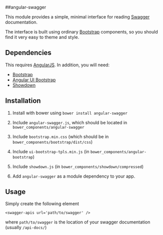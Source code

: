 ##angular-swagger

This module provides a simple, minimal interface for reading [Swagger](https://helloreverb.com/developers/swagger) documentation. 

The interface is built using ordinary [Bootstrap](http://getbootstrap.com) components, so you should find it very easy to theme and style.


## Dependencies

This requires [AngularJS](https://angularjs.org/). In addition, you will need:

 * [Bootstrap](http://getbootstrap.com)
 * [Angular UI Bootstrap](http://angular-ui.github.io/bootstrap/)
 * [Showdown](https://github.com/showdownjs/showdown)


## Installation

1. Install with bower using `bower install angular-swagger`

2. Include `angular-swagger.js`, which should be located in `bower_components/angular-swagger`

3. Include `bootstrap.min.css` (which should be in `bower_components/bootstrap/dist/css`) 

4. Include `ui-bootstrap-tpls.min.js` (in `bower_components/angular-bootstrap`)

5. Include `showdown.js` (in `bower_components/showdown/compressed`)

6. Add `angular-swagger` as a module dependency to your app.


## Usage

Simply create the following element

    <swagger-apis url='path/to/swagger' />

where `path/to/swagger` is the location of your swagger documentation (usually `/api-docs/`)

